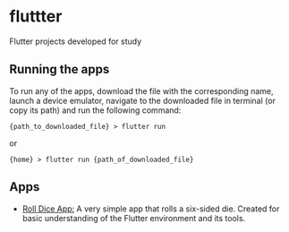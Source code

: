 # fluttter
 Flutter projects developed for study

## Running the apps 

To run any of the apps, download the file with the corresponding name, launch a device emulator, navigate to the downloaded file in terminal (or copy its path) and run the following command:

~~~shell
{path_to_downloaded_file} > flutter run
~~~

or 

~~~shell
{home} > flutter run {path_of_downloaded_file}
~~~

## Apps 

- [Roll Dice App:](roll_dice_app) A very simple app that rolls a six-sided die. Created for basic understanding of the Flutter environment and its tools.
